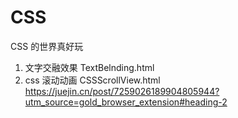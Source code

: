 # CSS
CSS 的世界真好玩
1. 文字交融效果
TextBelnding.html
2. css 滚动动画
CSSScrollView.html
https://juejin.cn/post/7259026189904805944?utm_source=gold_browser_extension#heading-2
